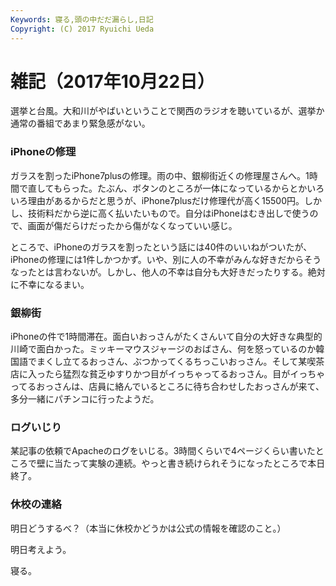 ```yaml
---
Keywords: 寝る,頭の中だだ漏らし,日記
Copyright: (C) 2017 Ryuichi Ueda
---
```


# 雑記（2017年10月22日）

選挙と台風。大和川がやばいということで関西のラジオを聴いているが、選挙か通常の番組であまり緊急感がない。

### iPhoneの修理

ガラスを割ったiPhone7plusの修理。雨の中、銀柳街近くの修理屋さんへ。1時間で直してもらった。たぶん、ボタンのところが一体になっているからとかいろいろ理由があるからだと思うが、iPhone7plusだけ修理代が高く15500円。しかし、技術料だから逆に高く払いたいもので。自分はiPhoneはむき出しで使うので、画面が傷だらけだったから傷がなくなっていい感じ。

ところで、iPhoneのガラスを割ったという話には40件のいいねがついたが、iPhoneの修理には1件しかつかず。いや、別に人の不幸がみんな好きだからそうなったとは言わないが。しかし、他人の不幸は自分も大好きだったりする。絶対に不幸になるまい。

### 銀柳街

iPhoneの件で1時間滞在。面白いおっさんがたくさんいて自分の大好きな典型的川崎で面白かった。ミッキーマウスジャージのおばさん、何を怒っているのか韓国語でまくし立てるおっさん、ぶつかってくるちっこいおっさん。そして某喫茶店に入ったら猛烈な貧乏ゆすりかつ目がイっちゃってるおっさん。目がイっちゃってるおっさんは、店員に絡んでいるところに待ち合わせしたおっさんが来て、多分一緒にパチンコに行ったようだ。

### ログいじり

某記事の依頼でApacheのログをいじる。3時間くらいで4ページくらい書いたところで壁に当たって実験の連続。やっと書き続けられそうになったところで本日終了。

### 休校の連絡

明日どうするべ？（本当に休校かどうかは公式の情報を確認のこと。）


明日考えよう。


寝る。
